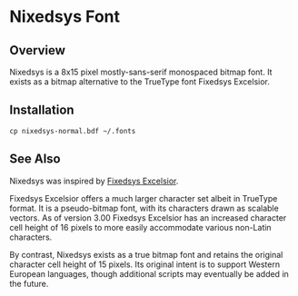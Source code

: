 # Nixedsys Font

## Overview

Nixedsys is a 8x15 pixel mostly-sans-serif monospaced bitmap font.  It
exists as a bitmap alternative to the TrueType font Fixedsys
Excelsior.

## Installation

    cp nixedsys-normal.bdf ~/.fonts

## See Also

Nixedsys was inspired by [Fixedsys Excelsior](http://www.fixedsysexcelsior.com/).

Fixedsys Excelsior offers a much larger character set albeit in
TrueType format.  It is a pseudo-bitmap font, with its characters
drawn as scalable vectors.  As of version 3.00 Fixedsys Excelsior has
an increased character cell height of 16 pixels to more easily
accommodate various non-Latin characters.

By contrast, Nixedsys exists as a true bitmap font and retains the
original character cell height of 15 pixels.  Its original intent is
to support Western European languages, though additional scripts may
eventually be added in the future.
